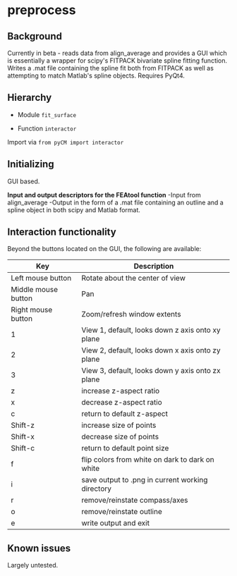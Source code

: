 # preprocess

## Background
Currently in beta - reads data from align_average and provides a GUI which is essentially a wrapper for scipy's FITPACK bivariate spline fitting function. Writes a .mat file containing the spline fit both from FITPACK as well as attempting to match Matlab's spline objects. Requires PyQt4.


## Hierarchy

* Module `fit_surface`
 - Function `interactor`

Import via `from pyCM import interactor`

## Initializing
GUI based.

**Input and output descriptors for the FEAtool function**
-Input from align_average
-Output in the form of a .mat file containing an outline and a spline object in both scipy and Matlab format.

##  Interaction functionality
Beyond the buttons located on the GUI, the following are available:

Key | Description
---  |---
Left mouse button 	|Rotate about the center of view
Middle mouse button 	|Pan
Right mouse button 	|Zoom/refresh window extents
1 	|View 1, default, looks down z axis onto xy plane
2 	|View 2, default, looks down x axis onto zy plane
3 	|View 3, default, looks down y axis onto zx plane
z | increase z-aspect ratio
x | decrease z-aspect ratio
c | return to default z-aspect
Shift-z | increase size of points
Shift-x | decrease size of points
Shift-c | return to default point size
f | flip colors from white on dark to dark on white
i | save output to .png in current working directory
r | remove/reinstate compass/axes
o | remove/reinstate outline
e | write output and exit

## Known issues
Largely untested.